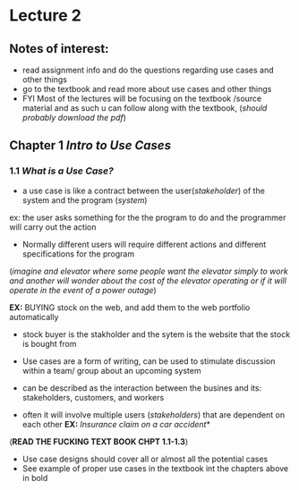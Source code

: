 # Lecture 2
## Notes of interest: 
- read assignment info and do the questions regarding use cases and other things
- go to the textbook and read more about use cases and other things
- FYI Most of the lectures will be focusing on the textbook /source material and as such u can follow along with the textbook, (*should probably download the pdf*)

## Chapter 1 *Intro to Use Cases* 
### 1.1 *What is a Use Case?*
- a use case is like a contract between the user(*stakeholder*) of the system and the program (*system*)

ex: 
    the user asks something for the the program to do and the programmer will carry out the action

- Normally different users will require different actions and different specifications for the program

(*imagine and elevator where some people want the elevator simply to work and another will wonder about the cost of the elevator operating or if it will operate in the event of a power outage*)

**EX:** BUYING stock on the web, and add them to the web portfolio automatically 
- stock buyer is the stakholder and the sytem is the website that the stock is bought from

- Use cases are a form of writing, can be used to stimulate discussion within a team/ group about an upcoming system

- can be described as the interaction between the busines and its: stakeholders, customers, and workers

- often it will involve multiple users (*stakeholders*) that are dependent on each other **EX:** *Insurance claim on a car accident** 

(**READ THE FUCKING TEXT BOOK CHPT 1.1-1.3**)

- Use case designs should cover all or almost all the potential cases
- See example of proper use cases in the textbook int the chapters above in bold 